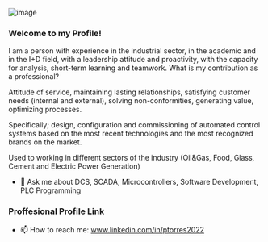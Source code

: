 ![image](https://user-images.githubusercontent.com/76752154/178038523-2acc9387-5046-46f1-afd7-9c98622ac9df.png)



### Welcome to my Profile!

I am a person with experience in the industrial sector, in the academic and in the I+D field, with a leadership attitude and proactivity, with the capacity for analysis, short-term learning and teamwork. What is my contribution as a professional?

Attitude of service, maintaining lasting relationships, satisfying customer needs (internal and external), solving non-conformities, generating value, optimizing processes.

Specifically; design, configuration and commissioning of automated control systems based on the most recent technologies and the most recognized brands on the market.

Used to working in different sectors of the industry (Oil&Gas, Food, Glass, Cement and Electric Power Generation)


- 💬 Ask me about DCS, SCADA, Microcontrollers, Software Development, PLC Programming

### Proffesional Profile Link

- 📫 How to reach me: www.linkedin.com/in/ptorres2022



<!--
**PedroLTC/PedroLTC** is a ✨ _special_ ✨ repository because its `README.md` (this file) appears on your GitHub profile.

Here are some ideas to get you started:

- 🔭 I’m currently working on ...
- 🌱 I’m currently learning ...
- 👯 I’m looking to collaborate on ...
- 🤔 I’m looking for help with ...
- 💬 Ask me about ...
- 📫 How to reach me: ...
- 😄 Pronouns: ...
- ⚡ Fun fact: ...
-->
